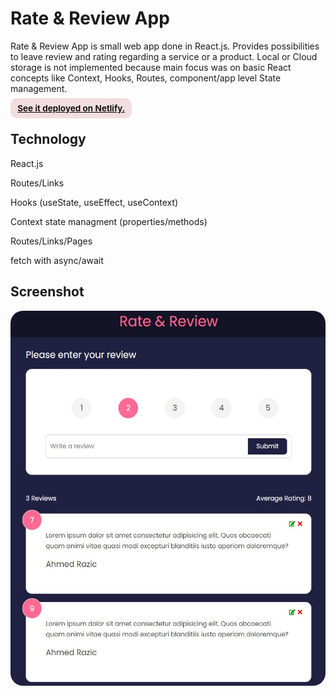 # Rate & Review App

<p>Rate & Review App is small web app done in React.js. Provides possibilities to leave review and rating regarding a service or a product. Local or Cloud storage is not implemented because main focus was on basic React concepts like Context, Hooks, Routes, component/app level State management.</p>

<div><a href="https://harmonious-nasturtium-d540d5.netlify.app/" target="_blank" rel="noopener noreferrer"
    style="padding:0.5rem 0.7rem;
    color: black;
    background: #F1DEDE;
    border-radius:10px;
    font-size:0.85rem;
    font-weight:600;
    display:inline;">See it deployed on Netlify.</a> 
</div>

## Technology

<p>React.js</p>
<p>Routes/Links</p>
<p>Hooks (useState, useEffect, useContext)</p>
<p>Context state managment (properties/methods)</p>
<p>Routes/Links/Pages</p>
<p>fetch with async/await</p>

## Screenshot

<img src="/screenshot.jpg" height="600" style="border-radius:20px;margin-bottom:2rem;" />
